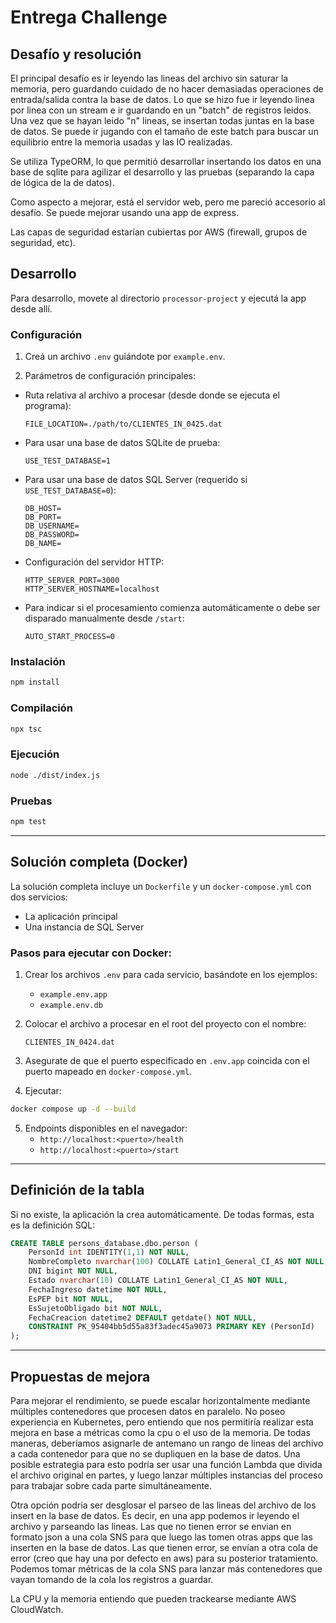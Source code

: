 # Entrega Challenge

## Desafío y resolución

El principal desafío es ir leyendo las lineas del archivo sin saturar la memoria, pero guardando cuidado de no hacer demasiadas operaciones de entrada/salida contra la base de datos. Lo que se hizo fue ir leyendo linea por linea con un stream e ir guardando en un "batch" de registros leidos. Una vez que se hayan leido "n" lineas, se insertan todas juntas en la base de datos. Se puede ir jugando con el tamaño de este batch para buscar un equilibrio entre la memoria usadas y las IO realizadas.

Se utiliza TypeORM, lo que permitió desarrollar insertando los datos en una base de sqlite para agilizar el desarrollo y las pruebas (separando la capa de lógica de la de datos).

Como aspecto a mejorar, está el servidor web, pero me pareció accesorio al desafío. Se puede mejorar usando una app de express.

Las capas de seguridad estarían cubiertas por AWS (firewall, grupos de seguridad, etc).

## Desarrollo

Para desarrollo, movete al directorio `processor-project` y ejecutá la app desde allí.

### Configuración

1. Creá un archivo `.env` guiándote por `example.env`.

2. Parámetros de configuración principales:

- Ruta relativa al archivo a procesar (desde donde se ejecuta el programa):  
  ```
  FILE_LOCATION=./path/to/CLIENTES_IN_0425.dat
  ```

- Para usar una base de datos SQLite de prueba:
  ```
  USE_TEST_DATABASE=1
  ```

- Para usar una base de datos SQL Server (requerido si `USE_TEST_DATABASE=0`):
  ```
  DB_HOST=
  DB_PORT=
  DB_USERNAME=
  DB_PASSWORD=
  DB_NAME=
  ```

- Configuración del servidor HTTP:
  ```
  HTTP_SERVER_PORT=3000
  HTTP_SERVER_HOSTNAME=localhost
  ```

- Para indicar si el procesamiento comienza automáticamente o debe ser disparado manualmente desde `/start`:
  ```
  AUTO_START_PROCESS=0
  ```

### Instalación

```bash
npm install
```

### Compilación

```bash
npx tsc
```

### Ejecución

```bash
node ./dist/index.js
```

### Pruebas

```bash
npm test
```

---

## Solución completa (Docker)

La solución completa incluye un `Dockerfile` y un `docker-compose.yml` con dos servicios:  
- La aplicación principal  
- Una instancia de SQL Server

### Pasos para ejecutar con Docker:

1. Crear los archivos `.env` para cada servicio, basándote en los ejemplos:  
   - `example.env.app`  
   - `example.env.db`

2. Colocar el archivo a procesar en el root del proyecto con el nombre:  
   ```
   CLIENTES_IN_0424.dat
   ```

3. Asegurate de que el puerto especificado en `.env.app` coincida con el puerto mapeado en `docker-compose.yml`.

4. Ejecutar:

```bash
docker compose up -d --build
```

5. Endpoints disponibles en el navegador:  
   - `http://localhost:<puerto>/health`  
   - `http://localhost:<puerto>/start`

---

## Definición de la tabla

Si no existe, la aplicación la crea automáticamente. De todas formas, esta es la definición SQL:

```sql
CREATE TABLE persons_database.dbo.person (
	PersonId int IDENTITY(1,1) NOT NULL,
	NombreCompleto nvarchar(100) COLLATE Latin1_General_CI_AS NOT NULL,
	DNI bigint NOT NULL,
	Estado nvarchar(10) COLLATE Latin1_General_CI_AS NOT NULL,
	FechaIngreso datetime NOT NULL,
	EsPEP bit NOT NULL,
	EsSujetoObligado bit NOT NULL,
	FechaCreacion datetime2 DEFAULT getdate() NOT NULL,
	CONSTRAINT PK_95404bb5d55a83f3adec45a9073 PRIMARY KEY (PersonId)
);
```

---

## Propuestas de mejora

Para mejorar el rendimiento, se puede escalar horizontalmente mediante múltiples contenedores que procesen datos en paralelo. No poseo experiencia en Kubernetes, pero entiendo que nos permitiría realizar esta mejora en base a métricas como la cpu o el uso de la memoria. De todas maneras, deberíamos asignarle de antemano un rango de lineas del archivo a cada contenedor para que no se dupliquen en la base de datos. Una posible estrategia para esto podría ser usar una función Lambda que divida el archivo original en partes, y luego lanzar múltiples instancias del proceso para trabajar sobre cada parte simultáneamente.

Otra opción podría ser desglosar el parseo de las lineas del archivo de los insert en la base de datos. Es decir, en una app podemos ir leyendo el archivo y parseando las lineas. Las que no tienen error se envian en formato json a una cola SNS para que luego las tomen otras apps que las inserten en la base de datos. Las que tienen error, se envían a otra cola de error (creo que hay una por defecto en aws) para su posterior tratamiento. Podemos tomar métricas de la cola SNS para lanzar más contenedores que vayan tomando de la cola los registros a guardar.

La CPU y la memoria entiendo que pueden trackearse mediante AWS CloudWatch.